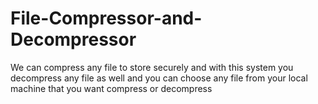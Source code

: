 # File-Compressor-and-Decompressor
We can compress any file to store securely and with this system you decompress any file as well and  you can choose any file from your local machine that you want compress or decompress
